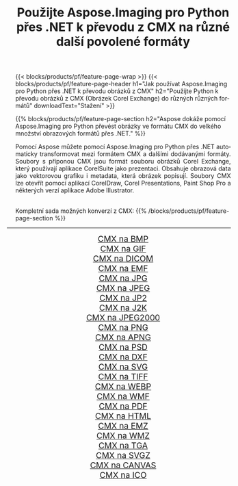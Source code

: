﻿---
title: Použijte Aspose.Imaging pro Python přes .NET k převodu z CMX na různé další povolené formáty 
weight: 3920
url: /cs/python-net/conversion/from/cmx/ 
lang: cs
langdirlevel: 2
locales: zh-hans,ja,it,ru,de,es,fr,nl,id,lt,pl,pt,vi,tr,ko,zh-hant,ar,hi,th,sv,cs,uk,he
description: Pomocí Aspose.Imaging pro Python přes .NET můžete rychle transformovat z CMX(Obrázek Corel Exchange) do různých formátů.
---

{{< blocks/products/pf/feature-page-wrap >}}
{{< blocks/products/pf/feature-page-header h1="Jak používat Aspose.Imaging pro Python přes .NET k převodu obrázků z CMX" h2="Použijte Python k převodu obrázků z CMX (Obrázek Corel Exchange) do různých různých formátů" downloadText="Stažení" >}}


{{% blocks/products/pf/feature-page-section  h2="Aspose dokáže pomocí Aspose.Imaging pro Python převést obrázky ve formátu CMX do velkého množství obrazových formátů přes .NET." %}}
<p align=justify>Pomocí Aspose můžete pomocí Aspose.Imaging pro Python přes .NET automaticky transformovat mezi formátem CMX a dalšími dodávanými formáty. Soubory s příponou CMX jsou formát souboru obrázků Corel Exchange, který používají aplikace CorelSuite jako prezentaci. Obsahuje obrazová data jako vektorovou grafiku i metadata, která obrázek popisují. Soubory CMX lze otevřít pomocí aplikací CorelDraw, Corel Presentations, Paint Shop Pro a některých verzí aplikace Adobe Illustrator.</p>
<br/>
Kompletní sada možných konverzí z CMX:
{{% /blocks/products/pf/feature-page-section %}}
<div class="container-fluid productfamilypage bg-gray">
    <div class="convertypes bg-gray agp-content section">
        <div class="container">
		<hr style="margin-left:-20px;"/>
		<div class="row other-converters" style="gap: 10px;font-size: 19px;text-align:center;">
		    <div class='col-md-2 other-converter remove-lp remove-rp'><a href="/imaging/cs/python-net/conversion/cmx-to-bmp/" style="padding:15px;">CMX na BMP</a></div><div class='col-md-2 other-converter remove-lp remove-rp'><a href="/imaging/cs/python-net/conversion/cmx-to-gif/" style="padding:15px;">CMX na GIF</a></div><div class='col-md-2 other-converter remove-lp remove-rp'><a href="/imaging/cs/python-net/conversion/cmx-to-dicom/" style="padding:15px;">CMX na DICOM</a></div><div class='col-md-2 other-converter remove-lp remove-rp'><a href="/imaging/cs/python-net/conversion/cmx-to-emf/" style="padding:15px;">CMX na EMF</a></div><div class='col-md-2 other-converter remove-lp remove-rp'><a href="/imaging/cs/python-net/conversion/cmx-to-jpg/" style="padding:15px;">CMX na JPG</a></div><div class='col-md-2 other-converter remove-lp remove-rp'><a href="/imaging/cs/python-net/conversion/cmx-to-jpeg/" style="padding:15px;">CMX na JPEG</a></div><div class='col-md-2 other-converter remove-lp remove-rp'><a href="/imaging/cs/python-net/conversion/cmx-to-jp2/" style="padding:15px;">CMX na JP2</a></div><div class='col-md-2 other-converter remove-lp remove-rp'><a href="/imaging/cs/python-net/conversion/cmx-to-j2k/" style="padding:15px;">CMX na J2K</a></div><div class='col-md-2 other-converter remove-lp remove-rp'><a href="/imaging/cs/python-net/conversion/cmx-to-jpeg2000/" style="padding:15px;">CMX na JPEG2000</a></div><div class='col-md-2 other-converter remove-lp remove-rp'><a href="/imaging/cs/python-net/conversion/cmx-to-png/" style="padding:15px;">CMX na PNG</a></div><div class='col-md-2 other-converter remove-lp remove-rp'><a href="/imaging/cs/python-net/conversion/cmx-to-apng/" style="padding:15px;">CMX na APNG</a></div><div class='col-md-2 other-converter remove-lp remove-rp'><a href="/imaging/cs/python-net/conversion/cmx-to-psd/" style="padding:15px;">CMX na PSD</a></div><div class='col-md-2 other-converter remove-lp remove-rp'><a href="/imaging/cs/python-net/conversion/cmx-to-dxf/" style="padding:15px;">CMX na DXF</a></div><div class='col-md-2 other-converter remove-lp remove-rp'><a href="/imaging/cs/python-net/conversion/cmx-to-svg/" style="padding:15px;">CMX na SVG</a></div><div class='col-md-2 other-converter remove-lp remove-rp'><a href="/imaging/cs/python-net/conversion/cmx-to-tiff/" style="padding:15px;">CMX na TIFF</a></div><div class='col-md-2 other-converter remove-lp remove-rp'><a href="/imaging/cs/python-net/conversion/cmx-to-webp/" style="padding:15px;">CMX na WEBP</a></div><div class='col-md-2 other-converter remove-lp remove-rp'><a href="/imaging/cs/python-net/conversion/cmx-to-wmf/" style="padding:15px;">CMX na WMF</a></div><div class='col-md-2 other-converter remove-lp remove-rp'><a href="/imaging/cs/python-net/conversion/cmx-to-pdf/" style="padding:15px;">CMX na PDF</a></div><div class='col-md-2 other-converter remove-lp remove-rp'><a href="/imaging/cs/python-net/conversion/cmx-to-html/" style="padding:15px;">CMX na HTML</a></div><div class='col-md-2 other-converter remove-lp remove-rp'><a href="/imaging/cs/python-net/conversion/cmx-to-emz/" style="padding:15px;">CMX na EMZ</a></div><div class='col-md-2 other-converter remove-lp remove-rp'><a href="/imaging/cs/python-net/conversion/cmx-to-wmz/" style="padding:15px;">CMX na WMZ</a></div><div class='col-md-2 other-converter remove-lp remove-rp'><a href="/imaging/cs/python-net/conversion/cmx-to-tga/" style="padding:15px;">CMX na TGA</a></div><div class='col-md-2 other-converter remove-lp remove-rp'><a href="/imaging/cs/python-net/conversion/cmx-to-svgz/" style="padding:15px;">CMX na SVGZ</a></div><div class='col-md-2 other-converter remove-lp remove-rp'><a href="/imaging/cs/python-net/conversion/cmx-to-canvas/" style="padding:15px;">CMX na CANVAS</a></div><div class='col-md-2 other-converter remove-lp remove-rp'><a href="/imaging/cs/python-net/conversion/cmx-to-ico/" style="padding:15px;">CMX na ICO</a></div>
                </div>
        </div>
    </div>
</div>
<br/>

